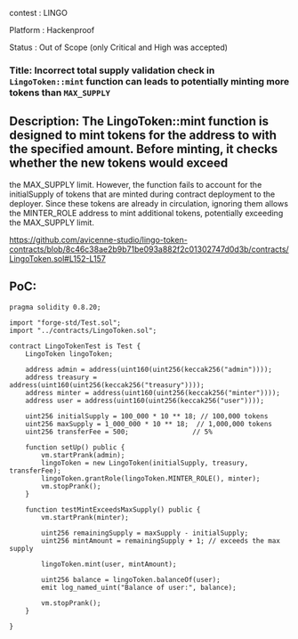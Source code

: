 contest : LINGO

Platform : Hackenproof

Status : Out of Scope (only Critical and High was accepted)

### Title: Incorrect total supply validation check in `LingoToken::mint` function can leads to potentially minting more tokens than `MAX_SUPPLY`

## Description: The LingoToken::mint function is designed to mint tokens for the address to with the specified amount. Before minting, it checks whether the new tokens would exceed 
the MAX_SUPPLY limit. However, the function fails to account for the initialSupply of tokens that are minted during contract deployment to the deployer. Since these tokens are already
in circulation, ignoring them allows the MINTER_ROLE address to mint additional tokens, potentially exceeding the MAX_SUPPLY limit.

https://github.com/avicenne-studio/lingo-token-contracts/blob/8c46c38ae2b9b71be093a882f2c01302747d0d3b/contracts/LingoToken.sol#L152-L157

## PoC:

```solidity
pragma solidity 0.8.20;

import "forge-std/Test.sol";
import "../contracts/LingoToken.sol";

contract LingoTokenTest is Test {
    LingoToken lingoToken;

    address admin = address(uint160(uint256(keccak256("admin"))));
    address treasury = address(uint160(uint256(keccak256("treasury"))));
    address minter = address(uint160(uint256(keccak256("minter"))));
    address user = address(uint160(uint256(keccak256("user"))));

    uint256 initialSupply = 100_000 * 10 ** 18; // 100,000 tokens
    uint256 maxSupply = 1_000_000 * 10 ** 18;  // 1,000,000 tokens
    uint256 transferFee = 500;                // 5%

    function setUp() public {
        vm.startPrank(admin);
        lingoToken = new LingoToken(initialSupply, treasury, transferFee);
        lingoToken.grantRole(lingoToken.MINTER_ROLE(), minter);
        vm.stopPrank();
    }

    function testMintExceedsMaxSupply() public {
        vm.startPrank(minter);

        uint256 remainingSupply = maxSupply - initialSupply;
        uint256 mintAmount = remainingSupply + 1; // exceeds the max supply

        lingoToken.mint(user, mintAmount);

        uint256 balance = lingoToken.balanceOf(user);
        emit log_named_uint("Balance of user:", balance);

        vm.stopPrank();
    }

}
```


